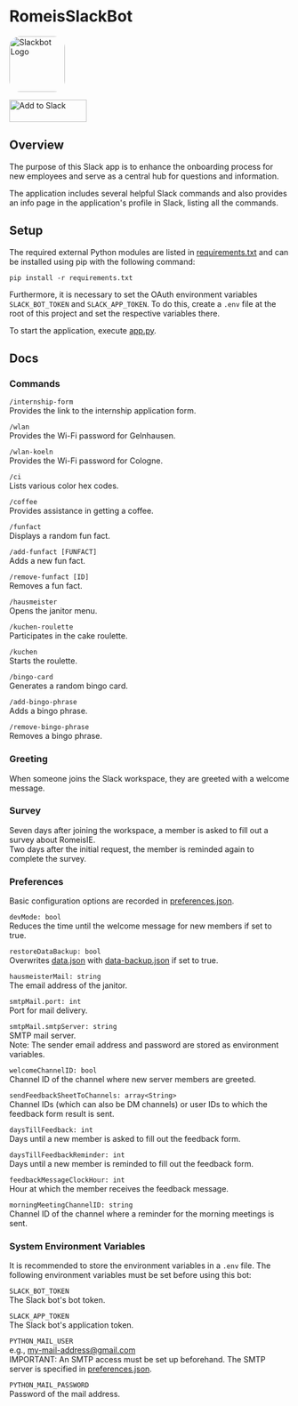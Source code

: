 # RomeisSlackBot

<img alt="Slackbot Logo" src="https://slack.com/img/product-ui-generator/apps/slackbot.png" width="100" style="border-radius: 20%">

<a href="https://slack.com/oauth/v2/authorize?client_id=5213045394212.5204152985302&scope=channels:history,channels:read,chat:write,commands,files:read,files:write,groups:history,groups:read,im:history,mpim:history,mpim:read,users:read&user_scope="><img alt="Add to Slack" height="40" width="139" src="https://platform.slack-edge.com/img/add_to_slack.png" srcSet="https://platform.slack-edge.com/img/add_to_slack.png 1x, https://platform.slack-edge.com/img/add_to_slack@2x.png 2x" target="_blank" /></a>

## Overview

The purpose of this Slack app is to enhance the onboarding process for new employees and serve as a central hub for questions and information.

The application includes several helpful Slack commands and also provides an info page in the application's profile in Slack, listing all the commands.

## Setup

The required external Python modules are listed in [requirements.txt](requirements.txt) and can be installed using pip with the following command:<br>

```
pip install -r requirements.txt
```


Furthermore, it is necessary to set the OAuth environment variables `SLACK_BOT_TOKEN` and `SLACK_APP_TOKEN`. To do this, create a `.env` file at the root of this project and set the respective variables there.

To start the application, execute [app.py](app.py).

## Docs

### Commands

``/internship-form``<br>
Provides the link to the internship application form.

``/wlan``<br>
Provides the Wi-Fi password for Gelnhausen.

``/wlan-koeln``<br>
Provides the Wi-Fi password for Cologne.

``/ci``<br>
Lists various color hex codes.

``/coffee``<br>
Provides assistance in getting a coffee.

``/funfact``<br>
Displays a random fun fact.

``/add-funfact [FUNFACT]``<br>
Adds a new fun fact.

``/remove-funfact [ID]``<br>
Removes a fun fact.

``/hausmeister``<br>
Opens the janitor menu.

``/kuchen-roulette``<br>
Participates in the cake roulette.

``/kuchen``<br>
Starts the roulette.

``/bingo-card``<br>
Generates a random bingo card.

``/add-bingo-phrase``<br>
Adds a bingo phrase.

``/remove-bingo-phrase``<br>
Removes a bingo phrase.

### Greeting

When someone joins the Slack workspace, they are greeted with a welcome message.

### Survey

Seven days after joining the workspace, a member is asked to fill out a survey about RomeisIE.<br>
Two days after the initial request, the member is reminded again to complete the survey.

### Preferences

Basic configuration options are recorded in [preferences.json](preferences.json).

``devMode: bool``<br>
Reduces the time until the welcome message for new members if set to true.

``restoreDataBackup: bool``<br>
Overwrites [data.json](data.json) with [data-backup.json](data-backup.json) if set to true.

``hausmeisterMail: string``<br>
The email address of the janitor.

``smtpMail.port: int``<br>
Port for mail delivery.

``smtpMail.smtpServer: string``<br>
SMTP mail server. <br>
Note: The sender email address and password are stored as environment variables.

``welcomeChannelID: bool``<br>
Channel ID of the channel where new server members are greeted.

``sendFeedbackSheetToChannels: array<String>``<br>
Channel IDs (which can also be DM channels) or user IDs to which the feedback form result is sent.

``daysTillFeedback: int``<br>
Days until a new member is asked to fill out the feedback form.

``daysTillFeedbackReminder: int``<br>
Days until a new member is reminded to fill out the feedback form.

``feedbackMessageClockHour: int``<br>
Hour at which the member receives the feedback message.

``morningMeetingChannelID: string``<br>
Channel ID of the channel where a reminder for the morning meetings is sent.

### System Environment Variables

It is recommended to store the environment variables in a `.env` file.
The following environment variables must be set before using this bot:

``SLACK_BOT_TOKEN``<br>
The Slack bot's bot token.

``SLACK_APP_TOKEN``<br>
The Slack bot's application token.

``PYTHON_MAIL_USER``<br>
e.g., my-mail-address@gmail.com<br>
IMPORTANT: An SMTP access must be set up beforehand. 
The SMTP server is specified in [preferences.json](preferences.json).

``PYTHON_MAIL_PASSWORD``<br>
Password of the mail address.
